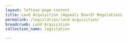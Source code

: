```yaml
---
layout: leftnav-page-content
title: Land Acquisition (Appeals Board) Regulations
permalink: /legislation/land-acquisition/
breadcrumb: Land Acquisition
collection_name: legislation

---
```

